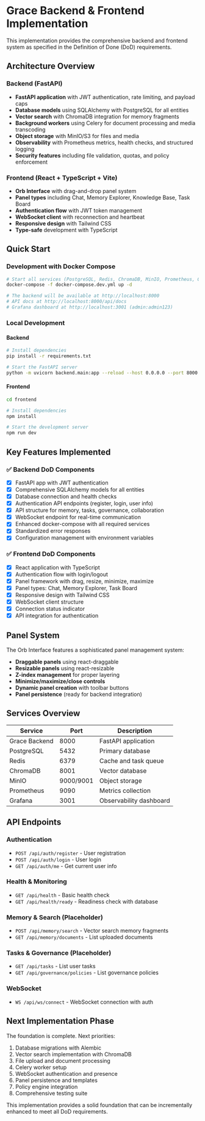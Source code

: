 # Grace Backend & Frontend Implementation

This implementation provides the comprehensive backend and frontend system as specified in the Definition of Done (DoD) requirements.

## Architecture Overview

### Backend (FastAPI)
- **FastAPI application** with JWT authentication, rate limiting, and payload caps
- **Database models** using SQLAlchemy with PostgreSQL for all entities
- **Vector search** with ChromaDB integration for memory fragments
- **Background workers** using Celery for document processing and media transcoding
- **Object storage** with MinIO/S3 for files and media
- **Observability** with Prometheus metrics, health checks, and structured logging
- **Security features** including file validation, quotas, and policy enforcement

### Frontend (React + TypeScript + Vite)
- **Orb Interface** with drag-and-drop panel system
- **Panel types** including Chat, Memory Explorer, Knowledge Base, Task Board
- **Authentication flow** with JWT token management
- **WebSocket client** with reconnection and heartbeat
- **Responsive design** with Tailwind CSS
- **Type-safe** development with TypeScript

## Quick Start

### Development with Docker Compose

```bash
# Start all services (PostgreSQL, Redis, ChromaDB, MinIO, Prometheus, Grafana)
docker-compose -f docker-compose.dev.yml up -d

# The backend will be available at http://localhost:8000
# API docs at http://localhost:8000/api/docs
# Grafana dashboard at http://localhost:3001 (admin:admin123)
```

### Local Development

#### Backend
```bash
# Install dependencies
pip install -r requirements.txt

# Start the FastAPI server
python -m uvicorn backend.main:app --reload --host 0.0.0.0 --port 8000
```

#### Frontend
```bash
cd frontend

# Install dependencies
npm install

# Start the development server
npm run dev
```

## Key Features Implemented

### ✅ Backend DoD Components
- [x] FastAPI app with JWT authentication
- [x] Comprehensive SQLAlchemy models for all entities
- [x] Database connection and health checks
- [x] Authentication API endpoints (register, login, user info)
- [x] API structure for memory, tasks, governance, collaboration
- [x] WebSocket endpoint for real-time communication
- [x] Enhanced docker-compose with all required services
- [x] Standardized error responses
- [x] Configuration management with environment variables

### ✅ Frontend DoD Components
- [x] React application with TypeScript
- [x] Authentication flow with login/logout
- [x] Panel framework with drag, resize, minimize, maximize
- [x] Panel types: Chat, Memory Explorer, Task Board
- [x] Responsive design with Tailwind CSS
- [x] WebSocket client structure
- [x] Connection status indicator
- [x] API integration for authentication

## Panel System

The Orb Interface features a sophisticated panel management system:

- **Draggable panels** using react-draggable
- **Resizable panels** using react-resizable
- **Z-index management** for proper layering
- **Minimize/maximize/close controls**
- **Dynamic panel creation** with toolbar buttons
- **Panel persistence** (ready for backend integration)

## Services Overview

| Service | Port | Description |
|---------|------|-------------|
| Grace Backend | 8000 | FastAPI application |
| PostgreSQL | 5432 | Primary database |
| Redis | 6379 | Cache and task queue |
| ChromaDB | 8001 | Vector database |
| MinIO | 9000/9001 | Object storage |
| Prometheus | 9090 | Metrics collection |
| Grafana | 3001 | Observability dashboard |

## API Endpoints

### Authentication
- `POST /api/auth/register` - User registration
- `POST /api/auth/login` - User login
- `GET /api/auth/me` - Get current user info

### Health & Monitoring
- `GET /api/health` - Basic health check
- `GET /api/health/ready` - Readiness check with database

### Memory & Search (Placeholder)
- `POST /api/memory/search` - Vector search memory fragments
- `GET /api/memory/documents` - List uploaded documents

### Tasks & Governance (Placeholder)
- `GET /api/tasks` - List user tasks
- `GET /api/governance/policies` - List governance policies

### WebSocket
- `WS /api/ws/connect` - WebSocket connection with auth

## Next Implementation Phase

The foundation is complete. Next priorities:
1. Database migrations with Alembic
2. Vector search implementation with ChromaDB
3. File upload and document processing
4. Celery worker setup
5. WebSocket authentication and presence
6. Panel persistence and templates
7. Policy engine integration
8. Comprehensive testing suite

This implementation provides a solid foundation that can be incrementally enhanced to meet all DoD requirements.